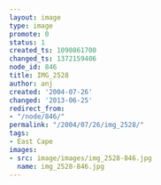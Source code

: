 ```yaml
---
layout: image
type: image
promote: 0
status: 1
created_ts: 1090861700
changed_ts: 1372159406
node_id: 846
title: IMG_2528
author: anj
created: '2004-07-26'
changed: '2013-06-25'
redirect_from:
- "/node/846/"
permalink: "/2004/07/26/img_2528/"
tags:
- East Cape
images:
- src: image/images/img_2528-846.jpg
  name: img_2528-846.jpg
---
```


